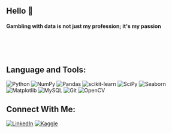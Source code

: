 ## Hello 👋 
#### Gambling with data is not just my profession; it's my passion

<!--
**RoksanaMaya/RoksanaMaya** is a ✨ _special_ ✨ repository because its `README.md` (this file) appears on your GitHub profile.

Here are some ideas to get you started:

- 🔭 I’m currently working on ...
- 🌱 I’m currently learning ...
- 👯 I’m looking to collaborate on ...
- 🤔 I’m looking for help with ...
- 💬 Ask me about ...
- 📫 How to reach me: ...
- 😄 Pronouns: ...
- ⚡ Fun fact: ...
-->
<p>&nbsp;</p>
<p>&nbsp;</p>

## Language and Tools:
![Python](https://img.shields.io/badge/python-3670A0?style=for-the-badge&amp;logo=python&amp;logoColor=ffdd54)   ![NumPy](https://img.shields.io/badge/numpy-%23013243.svg?style=for-the-badge&amp;logo=numpy&amp;logoColor=white)  ![Pandas](https://img.shields.io/badge/pandas-%23150458.svg?style=for-the-badge&amp;logo=pandas&amp;logoColor=white)    ![scikit-learn](https://img.shields.io/badge/scikit--learn-%23F7931E.svg?style=for-the-badge&amp;logo=scikit-learn&amp;logoColor=white)  ![SciPy](https://img.shields.io/badge/SciPy-%230C55A5.svg?style=for-the-badge&amp;logo=scipy&amp;logoColor=%white)  ![Seaborn](https://img.shields.io/badge/Seaborn-blue?style=for-the-badge&amp;logo=Seaborn&amp;logoColor=white)    ![Matplotlib](https://img.shields.io/badge/Matplotlib-FC8D62?style=for-the-badge&amp;logo=Matplotlib&amp;logoColor=white)  ![MySQL](https://img.shields.io/badge/MySQL-00000F?style=for-the-badge&logo=mysql&logoColor=white)  ![Git](https://img.shields.io/badge/git-%23F05033.svg?style=for-the-badge&logo=git&logoColor=white)  ![OpenCV](https://img.shields.io/badge/opencv-%23white.svg?style=for-the-badge&amp;logo=opencv&amp;logoColor=white)

## Connect With Me:
[![LinkedIn](https://img.shields.io/badge/LinkedIn-%230077B5.svg?logo=linkedin&amp;logoColor=white)](https://www.linkedin.com/in/roksana-parvin-91466568/) [![Kaggle](https://img.shields.io/badge/Kaggle-20BEFF?logo=Kaggle&logoColor=white)](https://www.kaggle.com/roksanaparvin)  
